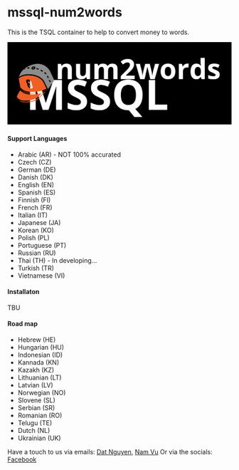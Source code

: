 # mssql-num2words
This is the TSQL container to help to convert money to words.

![Alt text](icon.png?raw=true "mssql-num2words icon")

#### Support Languages
* Arabic (AR) - NOT 100% accurated
* Czech (CZ)
* German (DE)
* Danish (DK)
* English (EN)
* Spanish (ES)
* Finnish (FI)
* French (FR)
* Italian (IT)
* Japanese (JA)
* Korean (KO)
* Polish (PL)
* Portuguese (PT)
* Russian (RU)
* Thai (TH) - In developing...
* Turkish (TR)
* Vietnamese (VI)


#### Installaton
TBU


#### Road map
* Hebrew (HE)
* Hungarian (HU)
* Indonesian (ID)
* Kannada (KN)
* Kazakh (KZ)
* Lithuanian (LT)
* Latvian (LV)
* Norwegian (NO)
* Slovene (SL)
* Serbian (SR)
* Romanian (RO)
* Telugu (TE)
* Dutch (NL)
* Ukrainian (UK)


Have a touch to us via emails: [Dat Nguyen](datnguyen.it09@gmail.com),  [Nam Vu](tobeupdated@gmail.com)
Or via the socials: [Facebook](https://www.facebook.com/mssqlnum2words)
